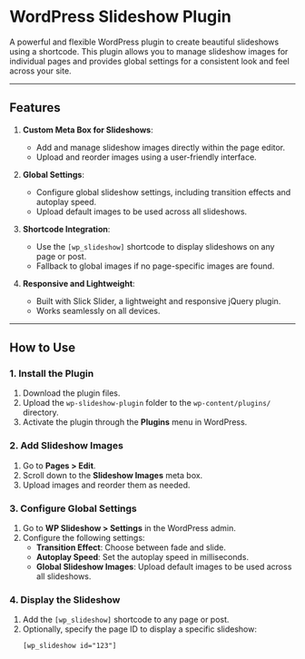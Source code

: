 # WordPress Slideshow Plugin

A powerful and flexible WordPress plugin to create beautiful slideshows using a shortcode. This plugin allows you to manage slideshow images for individual pages and provides global settings for a consistent look and feel across your site.

---

## Features

1. **Custom Meta Box for Slideshows**:
   - Add and manage slideshow images directly within the page editor.
   - Upload and reorder images using a user-friendly interface.

2. **Global Settings**:
   - Configure global slideshow settings, including transition effects and autoplay speed.
   - Upload default images to be used across all slideshows.

3. **Shortcode Integration**:
   - Use the `[wp_slideshow]` shortcode to display slideshows on any page or post.
   - Fallback to global images if no page-specific images are found.

4. **Responsive and Lightweight**:
   - Built with Slick Slider, a lightweight and responsive jQuery plugin.
   - Works seamlessly on all devices.

---

## How to Use

### 1. Install the Plugin
1. Download the plugin files.
2. Upload the `wp-slideshow-plugin` folder to the `wp-content/plugins/` directory.
3. Activate the plugin through the **Plugins** menu in WordPress.

### 2. Add Slideshow Images
1. Go to **Pages > Edit**.
2. Scroll down to the **Slideshow Images** meta box.
3. Upload images and reorder them as needed.

### 3. Configure Global Settings
1. Go to **WP Slideshow > Settings** in the WordPress admin.
2. Configure the following settings:
   - **Transition Effect**: Choose between fade and slide.
   - **Autoplay Speed**: Set the autoplay speed in milliseconds.
   - **Global Slideshow Images**: Upload default images to be used across all slideshows.

### 4. Display the Slideshow
1. Add the `[wp_slideshow]` shortcode to any page or post.
2. Optionally, specify the page ID to display a specific slideshow:
   ```html
   [wp_slideshow id="123"]
